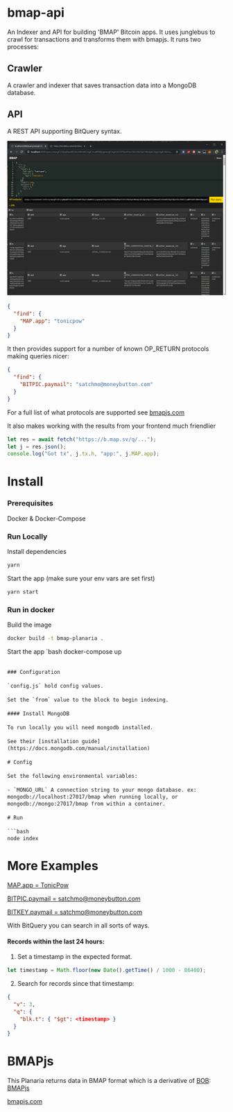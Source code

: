 # bmap-api

An Indexer and API for building 'BMAP' Bitcoin apps. It uses junglebus to crawl for transactions and transforms them with bmapjs. It runs two processes:

## Crawler

A crawler and indexer that saves transaction data into a MongoDB database.

## API

A REST API supporting BitQuery syntax.

![alt text](public/screen.png "Screenshot")

```json
{
  "find": {
    "MAP.app": "tonicpow"
  }
}
```

It then provides support for a number of known OP_RETURN protocols making queries nicer:

```json
{
  "find": {
    "BITPIC.paymail": "satchmo@moneybutton.com"
  }
}
```

For a full list of what protocols are supported see [bmapjs.com](https://bmapjs.com)

It also makes working with the results from your frontend much friendlier

```js
let res = await fetch("https://b.map.sv/q/...");
let j = res.json();
console.log("Got tx", j.tx.h, "app:", j.MAP.app);
```

# Install

### Prerequisites

Docker & Docker-Compose

### Run Locally

Install dependencies

```bash
yarn
```

Start the app (make sure your env vars are set first)

```bash
yarn start
```

### Run in docker

Build the image

```bash
docker build -t bmap-planaria .
```

Start the app
`bash
docker-compose up

````

### Configuration

`config.js` hold config values.

Set the `from` value to the block to begin indexing.

#### Install MongoDB

To run locally you will need mongodb installed.

See their [installation guide](https://docs.mongodb.com/manual/installation)

# Config

Set the following environmental variables:

- `MONGO_URL` A connection string to your mongo database. ex: mongodb://localhost:27017/bmap when running locally, or mongodb://mongo:27017/bmap from within a container.

# Run

```bash
node index
````

# More Examples

[MAP.app = TonicPow](https://b.map.sv/query/ewogICJ2IjogMywKICAicSI6IHsKICAgICJmaW5kIjogewogICAgICAiTUFQLmFwcCI6ICJ0b25pY3BvdyIKICAgIH0sCiAgICAic29ydCI6IHsgImJsay5pIjogLTEgfSwKICAgICJsaW1pdCI6IDEwCiAgfQp9)

[BITPIC.paymail = satchmo@moneybutton.com](https://b.map.sv/query/ewogICJ2IjogMywKICAicSI6IHsKICAgICJmaW5kIjogewogICAgICAiQklUUElDLnBheW1haWwiOiAic2F0Y2htb0Btb25leWJ1dHRvbi5jb20iCiAgICB9LAogICAgImxpbWl0IjogMTAKICB9Cn0=)

[BITKEY.paymail = satchmo@moneybutton.com](https://b.map.sv/query/ewogICJ2IjogMywKICAicSI6IHsKICAgICJmaW5kIjogewogICAgICAiQklUS0VZLnBheW1haWwiOiAic2F0Y2htb0Btb25leWJ1dHRvbi5jb20iCiAgICB9LAogICAgImxpbWl0IjogMTAKICB9Cn0=)

With BitQuery you can search in all sorts of ways.

#### Records within the last 24 hours:

1. Set a timestamp in the expected format.

```js
let timestamp = Math.floor(new Date().getTime() / 1000 - 86400);
```

2. Search for records since that timestamp:

```json
{
  "v": 3,
  "q": {
    "blk.t": { "$gt": <timestamp> }
  }
}
```

# BMAPjs

This Planaria returns data in BMAP format which is a derivative of [BOB](https://github.com/interplanaria/bpu):
[BMAPjs](https://github.com/rohenaz/bmap)

[bmapjs.com](https://bmapjs.com)
